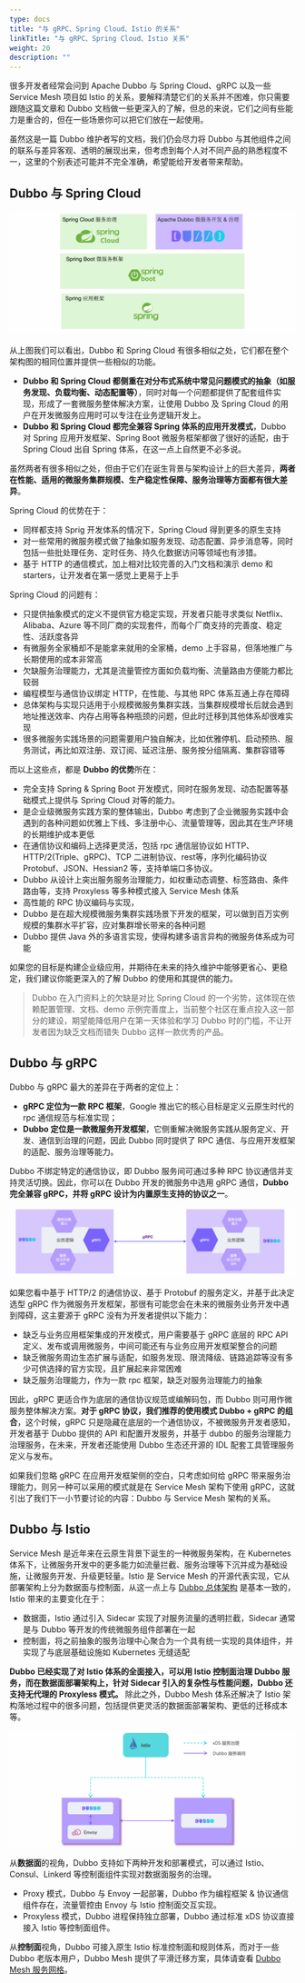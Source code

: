 ```yaml
---
type: docs
title: "与 gRPC、Spring Cloud、Istio 的关系"
linkTitle: "与 gRPC、Spring Cloud、Istio 关系"
weight: 20
description: ""
---
```


很多开发者经常会问到 Apache Dubbo 与 Spring Cloud、gRPC 以及一些 Service Mesh 项目如 Istio 的关系，要解释清楚它们的关系并不困难，你只需要跟随这篇文章和 Dubbo 文档做一些更深入的了解，但总的来说，它们之间有些能力是重合的，但在一些场景你可以把它们放在一起使用。

虽然这是一篇 Dubbo 维护者写的文档，我们仍会尽力将 Dubbo 与其他组件之间的联系与差异客观、透明的展现出来，但考虑到每个人对不同产品的熟悉程度不一，这里的个别表述可能并不完全准确，希望能给开发者带来帮助。

## Dubbo 与 Spring Cloud

![dubbo-springcloud](/imgs/v3/difference/dubbo-springcloud.png)

从上图我们可以看出，Dubbo 和 Spring Cloud 有很多相似之处，它们都在整个架构图的相同位置并提供一些相似的功能。

* **Dubbo 和 Spring Cloud 都侧重在对分布式系统中常见问题模式的抽象（如服务发现、负载均衡、动态配置等）**，同时对每一个问题都提供了配套组件实现，形成了一套微服务整体解决方案，让使用 Dubbo 及 Spring Cloud 的用户在开发微服务应用时可以专注在业务逻辑开发上。
* **Dubbo 和 Spring Cloud 都完全兼容 Spring 体系的应用开发模式**，Dubbo 对 Spring 应用开发框架、Spring Boot 微服务框架都做了很好的适配，由于 Spring Cloud 出自 Spring 体系，在这一点上自然更不必多说。

虽然两者有很多相似之处，但由于它们在诞生背景与架构设计上的巨大差异，**两者在性能、适用的微服务集群规模、生产稳定性保障、服务治理等方面都有很大差异**。

Spring Cloud 的优势在于：
* 同样都支持 Sprig 开发体系的情况下，Spring Cloud 得到更多的原生支持
* 对一些常用的微服务模式做了抽象如服务发现、动态配置、异步消息等，同时包括一些批处理任务、定时任务、持久化数据访问等领域也有涉猎。
* 基于 HTTP 的通信模式，加上相对比较完善的入门文档和演示 demo 和 starters，让开发者在第一感觉上更易于上手

Spring Cloud 的问题有：
* 只提供抽象模式的定义不提供官方稳定实现，开发者只能寻求类似 Netflix、Alibaba、Azure 等不同厂商的实现套件，而每个厂商支持的完善度、稳定性、活跃度各异
* 有微服务全家桶却不是能拿来就用的全家桶，demo 上手容易，但落地推广与长期使用的成本非常高
* 欠缺服务治理能力，尤其是流量管控方面如负载均衡、流量路由方便能力都比较弱
* 编程模型与通信协议绑定 HTTP，在性能、与其他 RPC 体系互通上存在障碍
* 总体架构与实现只适用于小规模微服务集群实践，当集群规模增长后就会遇到地址推送效率、内存占用等各种瓶颈的问题，但此时迁移到其他体系却很难实现
* 很多微服务实践场景的问题需要用户独自解决，比如优雅停机、启动预热、服务测试，再比如双注册、双订阅、延迟注册、服务按分组隔离、集群容错等

而以上这些点，都是 **Dubbo 的优势**所在：
* 完全支持 Spring & Spring Boot 开发模式，同时在服务发现、动态配置等基础模式上提供与 Spring Cloud 对等的能力。
* 是企业级微服务实践方案的整体输出，Dubbo 考虑到了企业微服务实践中会遇到的各种问题如优雅上下线、多注册中心、流量管理等，因此其在生产环境的长期维护成本更低
* 在通信协议和编码上选择更灵活，包括 rpc 通信层协议如 HTTP、HTTP/2(Triple、gRPC)、TCP 二进制协议、rest等，序列化编码协议Protobuf、JSON、Hessian2 等，支持单端口多协议。
* Dubbo 从设计上突出服务服务治理能力，如权重动态调整、标签路由、条件路由等，支持 Proxyless 等多种模式接入 Service Mesh 体系
* 高性能的 RPC 协议编码与实现，
* Dubbo 是在超大规模微服务集群实践场景下开发的框架，可以做到百万实例规模的集群水平扩容，应对集群增长带来的各种问题
* Dubbo 提供 Java 外的多语言实现，使得构建多语言异构的微服务体系成为可能

如果您的目标是构建企业级应用，并期待在未来的持久维护中能够更省心、更稳定，我们建议你能更深入的了解 Dubbo 的使用和其提供的能力。
> Dubbo 在入门资料上的欠缺是对比 Spring Cloud 的一个劣势，这体现在依赖配置管理、文档、demo 示例完善度上，当前整个社区在重点投入这一部分的建设，期望能降低用户在第一天体验和学习 Dubbo 时的门槛，不让开发者因为缺乏文档而错失 Dubbo 这样一款优秀的产品。

## Dubbo 与 gRPC
Dubbo 与 gRPC 最大的差异在于两者的定位上：
* **gRPC 定位为一款 RPC 框架**，Google 推出它的核心目标是定义云原生时代的 rpc 通信规范与标准实现；
* **Dubbo 定位是一款微服务开发框架**，它侧重解决微服务实践从服务定义、开发、通信到治理的问题，因此 Dubbo 同时提供了 RPC 通信、与应用开发框架的适配、服务治理等能力。

Dubbo 不绑定特定的通信协议，即 Dubbo 服务间可通过多种 RPC 协议通信并支持灵活切换。因此，你可以在 Dubbo 开发的微服务中选用 gRPC 通信，**Dubbo 完全兼容 gRPC，并将 gRPC 设计为内置原生支持的协议之一**。

![dubbo-grpc](/imgs/v3/difference/dubbo-grpc.png)

如果您看中基于 HTTP/2 的通信协议、基于 Protobuf 的服务定义，并基于此决定选型 gRPC 作为微服务开发框架，那很有可能您会在未来的微服务业务开发中遇到障碍，这主要源于 gRPC 没有为开发者提供以下能力：
* 缺乏与业务应用框架集成的开发模式，用户需要基于 gRPC 底层的 RPC API 定义、发布或调用微服务，中间可能还有与业务应用开发框架整合的问题
* 缺乏微服务周边生态扩展与适配，如服务发现、限流降级、链路追踪等没有多少可供选择的官方实现，且扩展起来非常困难
* 缺乏服务治理能力，作为一款 rpc 框架，缺乏对服务治理能力的抽象

因此，gRPC 更适合作为底层的通信协议规范或编解码包，而 Dubbo 则可用作微服务整体解决方案。**对于 gRPC 协议，我们推荐的使用模式 Dubbo + gRPC 的组合**，这个时候，gRPC 只是隐藏在底层的一个通信协议，不被微服务开发者感知，开发者基于 Dubbo 提供的 API 和配置开发服务，并基于 dubbo 的服务治理能力治理服务，在未来，开发者还能使用 Dubbo 生态还开源的 IDL 配套工具管理服务定义与发布。

如果我们忽略 gRPC 在应用开发框架侧的空白，只考虑如何给 gRPC 带来服务治理能力，则另一种可以采用的模式就是在 Service Mesh 架构下使用 gRPC，这就引出了我们下一小节要讨论的内容：Dubbo 与 Service Mesh 架构的关系。

## Dubbo 与 Istio
Service Mesh 是近年来在云原生背景下诞生的一种微服务架构，在 Kubernetes 体系下，让微服务开发中的更多能力如流量拦截、服务治理等下沉并成为基础设施，让微服务开发、升级更轻量。Istio 是 Service Mesh 的开源代表实现，它从部署架构上分为数据面与控制面，从这一点上与 [Dubbo 总体架构](../overview) 是基本一致的，Istio 带来的主要变化在于：
* 数据面，Istio 通过引入 Sidecar 实现了对服务流量的透明拦截，Sidecar 通常是与 Dubbo 等开发的传统微服务组件部署在一起
* 控制面，将之前抽象的服务治理中心聚合为一个具有统一实现的具体组件，并实现了与底层基础设施如 Kubernetes 无缝适配

**Dubbo 已经实现了对 Istio 体系的全面接入，可以用 Istio 控制面治理 Dubbo 服务，而在数据面部署架构上，针对 Sidecar 引入的复杂性与性能问题，Dubbo 还支持无代理的 Proxyless 模式。** 除此之外，Dubbo Mesh 体系还解决了 Istio 架构落地过程中的很多问题，包括提供更灵活的数据面部署架构、更低的迁移成本等。

![Dubbo-Mesh](/imgs/v3/mesh/mix-mesh.png)

从**数据面**的视角，Dubbo 支持如下两种开发和部署模式，可以通过 Istio、Consul、Linkerd 等控制面组件实现对数据面服务的治理。
* Proxy 模式，Dubbo 与 Envoy 一起部署，Dubbo 作为编程框架 & 协议通信组件存在，流量管控由 Envoy 与 Istio 控制面交互实现。
* Proxyless 模式，Dubbo 进程保持独立部署，Dubbo 通过标准 xDS 协议直接接入 Istio 等控制面组件。

从**控制面**视角，Dubbo 可接入原生 Istio 标准控制面和规则体系，而对于一些 Dubbo 老版本用户，Dubbo Mesh 提供了平滑迁移方案，具体请查看 [Dubbo Mesh 服务网格](../../tasks/mesh/)。
